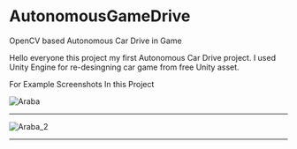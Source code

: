 # AutonomousGameDrive
OpenCV based Autonomous Car Drive in Game


Hello everyone this project my first  Autonomous Car Drive project.
I used Unity Engine for re-desingning car game from free Unity asset.

For Example Screenshots In this Project



![Araba](https://user-images.githubusercontent.com/40118146/112656570-96085600-8e62-11eb-8ff5-6c1cb4e4da98.JPG)

------------------------------------------------------------------------------------------------------------------

![Araba_2](https://user-images.githubusercontent.com/40118146/112656993-01eabe80-8e63-11eb-8614-4a90e48cc2de.JPG)


------------------------------------------------------------------------------------------------------------------
